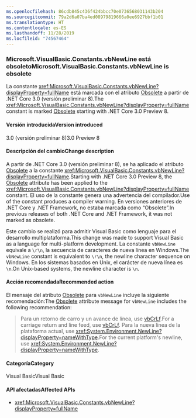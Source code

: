 ```yaml
---
ms.openlocfilehash: 86cdb845c436f424bbcc70e0736568031143b204
ms.sourcegitcommit: 79a2d6a07ba4ed08979819666a0ee6927bbf1b01
ms.translationtype: HT
ms.contentlocale: es-ES
ms.lasthandoff: 11/28/2019
ms.locfileid: "74567464"
---
```

### <a name="microsoftvisualbasicconstantsvbnewline-is-obsolete"></a><span data-ttu-id="ac64c-101">Microsoft.VisualBasic.Constants.vbNewLine está obsoleto</span><span class="sxs-lookup"><span data-stu-id="ac64c-101">Microsoft.VisualBasic.Constants.vbNewLine is obsolete</span></span>

<span data-ttu-id="ac64c-102">La constante <xref:Microsoft.VisualBasic.Constants.vbNewLine?displayProperty=fullName> está marcada con el atributo [Obsolete](xref:System.ObsoleteAttribute) a partir de .NET Core 3.0 (versión preliminar 8).</span><span class="sxs-lookup"><span data-stu-id="ac64c-102">The <xref:Microsoft.VisualBasic.Constants.vbNewLine?displayProperty=fullName> constant is marked [Obsolete](xref:System.ObsoleteAttribute) starting with .NET Core 3.0 Preview 8.</span></span>

#### <a name="version-introduced"></a><span data-ttu-id="ac64c-103">Versión introducida</span><span class="sxs-lookup"><span data-stu-id="ac64c-103">Version introduced</span></span>

<span data-ttu-id="ac64c-104">3.0 (versión preliminar 8)</span><span class="sxs-lookup"><span data-stu-id="ac64c-104">3.0 Preview 8</span></span>

#### <a name="change-description"></a><span data-ttu-id="ac64c-105">Descripción del cambio</span><span class="sxs-lookup"><span data-stu-id="ac64c-105">Change description</span></span>

<span data-ttu-id="ac64c-106">A partir de .NET Core 3.0 (versión preliminar 8), se ha aplicado el atributo [Obsolete](xref:System.ObsoleteAttribute) a la constante <xref:Microsoft.VisualBasic.Constants.vbNewLine?displayProperty=fullName>.</span><span class="sxs-lookup"><span data-stu-id="ac64c-106">Starting with .NET Core 3.0 Preview 8, the [Obsolete](xref:System.ObsoleteAttribute) attribute has been applied to the <xref:Microsoft.VisualBasic.Constants.vbNewLine?displayProperty=fullName> constant.</span></span> <span data-ttu-id="ac64c-107">El uso de la constante genera una advertencia del compilador.</span><span class="sxs-lookup"><span data-stu-id="ac64c-107">Use of the constant produces a compiler warning.</span></span> <span data-ttu-id="ac64c-108">En versiones anteriores de .NET Core y .NET Framework, no estaba marcada como “Obsolete”.</span><span class="sxs-lookup"><span data-stu-id="ac64c-108">In previous releases of both .NET Core and .NET Framework, it was not marked as obsolete.</span></span>

<span data-ttu-id="ac64c-109">Este cambio se realizó para admitir Visual Basic como lenguaje para el desarrollo multiplataforma.</span><span class="sxs-lookup"><span data-stu-id="ac64c-109">This change was made to support Visual Basic as a language for multi-platform development.</span></span> <span data-ttu-id="ac64c-110">La constante `vbNewLine` equivale a `\r\n`, la secuencia de caracteres de nueva línea en Windows.</span><span class="sxs-lookup"><span data-stu-id="ac64c-110">The `vbNewLine` constant is equivalent to `\r\n`, the newline character sequence on Windows.</span></span> <span data-ttu-id="ac64c-111">En los sistemas basados en Unix, el carácter de nueva línea es `\n`.</span><span class="sxs-lookup"><span data-stu-id="ac64c-111">On Unix-based systems, the newline character is `\n`.</span></span>

#### <a name="recommended-action"></a><span data-ttu-id="ac64c-112">Acción recomendada</span><span class="sxs-lookup"><span data-stu-id="ac64c-112">Recommended action</span></span>

<span data-ttu-id="ac64c-113">El mensaje del atributo [Obsolete](xref:System.ObsoleteAttribute) para `vbNewLine` incluye la siguiente recomendación:</span><span class="sxs-lookup"><span data-stu-id="ac64c-113">The [Obsolete](xref:System.ObsoleteAttribute) attribute message for `vbNewLine` includes the following recommendation:</span></span>

> <span data-ttu-id="ac64c-114">Para un retorno de carro y un avance de línea, use [vbCrLf](xref:Microsoft.VisualBasic.Constants.vbCrLf).</span><span class="sxs-lookup"><span data-stu-id="ac64c-114">For a carriage return and line feed, use [vbCrLf](xref:Microsoft.VisualBasic.Constants.vbCrLf).</span></span> <span data-ttu-id="ac64c-115">Para la nueva línea de la plataforma actual, use <xref:System.Environment.NewLine?displayProperty=nameWithType>.</span><span class="sxs-lookup"><span data-stu-id="ac64c-115">For the current platform's newline, use <xref:System.Environment.NewLine?displayProperty=nameWithType>.</span></span>

#### <a name="category"></a><span data-ttu-id="ac64c-116">Categoría</span><span class="sxs-lookup"><span data-stu-id="ac64c-116">Category</span></span>

<span data-ttu-id="ac64c-117">Visual Basic</span><span class="sxs-lookup"><span data-stu-id="ac64c-117">Visual Basic</span></span>

#### <a name="affected-apis"></a><span data-ttu-id="ac64c-118">API afectadas</span><span class="sxs-lookup"><span data-stu-id="ac64c-118">Affected APIs</span></span>

- <xref:Microsoft.VisualBasic.Constants.vbNewLine?displayProperty=fullName>

<!--

### Affected APIs

- `F:Microsoft.VisualBasic.Constants.vbNewLine`

-->
